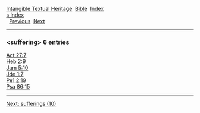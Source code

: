 [Intangible Textual Heritage](../../index)  [Bible](../index) 
[Index](index)   
[s Index](_s_)  
  [Previous](c11107)  [Next](c11109) 

------------------------------------------------------------------------

### &lt;suffering&gt; 6 entries

[Act 27:7](../kjv/act027.htm#007)  
[Heb 2:9](../kjv/heb002.htm#009)  
[Jam 5:10](../kjv/jam005.htm#010)  
[Jde 1:7](../kjv/jde001.htm#007)  
[Pe1 2:19](../kjv/pe1002.htm#019)  
[Psa 86:15](../kjv/psa086.htm#015)  

------------------------------------------------------------------------

[Next: sufferings (10)](c11109)
